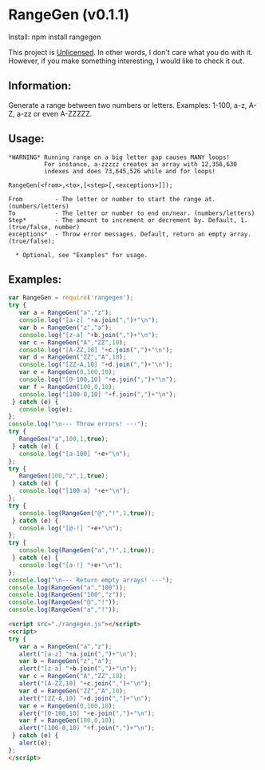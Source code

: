 RangeGen (v0.1.1)
======

Install: npm install rangegen

This project is [Unlicensed](http://unlicense.org/ "Title").
In other words, I don't care what you do with it.
However, if you make something interesting, I would like to check it out.

Information:
------
Generate a range between two numbers or letters. Examples: 1-100, a-z, A-Z, a-zz or even A-ZZZZZ.

Usage:
-------
    *WARNING* Running range on a big letter gap causes MANY loops!
              For instance, a-zzzzz creates an array with 12,356,630
              indexes and does 73,645,526 while and for loops!

    RangeGen(<from>,<to>,[<step>[,<exceptions>]]);
    
    From         - The letter or number to start the range at. (numbers/letters)
    To           - The letter or number to end on/near. (numbers/letters)
    Step*        - The amount to increment or decrement by. Default, 1. (true/false, number)
    exceptions*  - Throw error messages. Default, return an empty array. (true/false);

      * Optional, see "Examples" for usage.

Examples:
-------
```javascript
var RangeGen = require('rangegen');
try {
   var a = RangeGen("a","z");
   console.log("[a-z] "+a.join(",")+"\n");
   var b = RangeGen("z","a");
   console.log("[z-a] "+b.join(",")+"\n");
   var c = RangeGen("A","ZZ",10);
   console.log("[A-ZZ,10] "+c.join(",")+"\n");
   var d = RangeGen("ZZ","A",10);
   console.log("[ZZ-A,10] "+d.join(",")+"\n");
   var e = RangeGen(0,100,10);
   console.log("[0-100,10] "+e.join(",")+"\n");
   var f = RangeGen(100,0,10);
   console.log("[100-0,10] "+f.join(",")+"\n");
 } catch (e) {
   console.log(e);
};
console.log("\n--- Throw errors! ---");
try {
   RangeGen("a",100,1,true);
 } catch (e) {
   console.log("[a-100] "+e+"\n");
};
try {
   RangeGen(100,"z",1,true);
 } catch (e) {
   console.log("[100-a] "+e+"\n");
};
try {
   console.log(RangeGen("@","!",1,true));
 } catch (e) {
   console.log("[@-!] "+e+"\n");
};
try {
   console.log(RangeGen("a","!",1,true));
 } catch (e) {
   console.log("[a-!] "+e+"\n");
};
console.log("\n--- Return empty arrays! ---");
console.log(RangeGen("a","100"));
console.log(RangeGen("100","z"));
console.log(RangeGen("@","!"));
console.log(RangeGen("a","!"));
```
```html
<script src="./rangegen.js"></script>
<script>
try {
   var a = RangeGen("a","z");
   alert("[a-z] "+a.join(",")+"\n");
   var b = RangeGen("z","a");
   alert("[z-a] "+b.join(",")+"\n");
   var c = RangeGen("A","ZZ",10);
   alert("[A-ZZ,10] "+c.join(",")+"\n");
   var d = RangeGen("ZZ","A",10);
   alert("[ZZ-A,10] "+d.join(",")+"\n");
   var e = RangeGen(0,100,10);
   alert("[0-100,10] "+e.join(",")+"\n");
   var f = RangeGen(100,0,10);
   alert("[100-0,10] "+f.join(",")+"\n");
 } catch (e) {
   alert(e);
};
</script>
```
